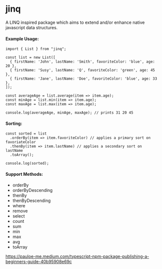 # jinq

A LINQ inspired package which aims to extend and/or enhance native javascript data structures.

#### Example Usage:
```
import { List } from "jinq";

const list = new List([
  { firstName: 'John', lastName: 'Smith', favoriteColor: 'blue', age: 20 },
  { firstName: 'Susy', lastName: 'Q', favoriteColor: 'green', age: 45 },
  { firstName: 'Jane', lastName: 'Doe', favoriteColor: 'blue', age: 33 },
]);

const averageAge = list.average(item => item.age);
const minAge = list.min(item => item.age);
const maxAge = list.max(item => item.age);

console.log(averageAge, minAge, maxAge); // prints 31 20 45
```

#### Sorting:
```
const sorted = list
  .orderBy(item => item.favoriteColor) // applies a primary sort on favoriateColor
  .thenBy(item => item.lastName) // applies a secondary sort on lastName
  .toArray();

console.log(sorted);
```

#### Support Methods:
* orderBy
* orderByDescending
* thenBy
* thenByDescending
* where
* remove
* select
* count
* sum
* min
* max
* avg
* toArray

https://pauloe-me.medium.com/typescript-npm-package-publishing-a-beginners-guide-40b95908e69c